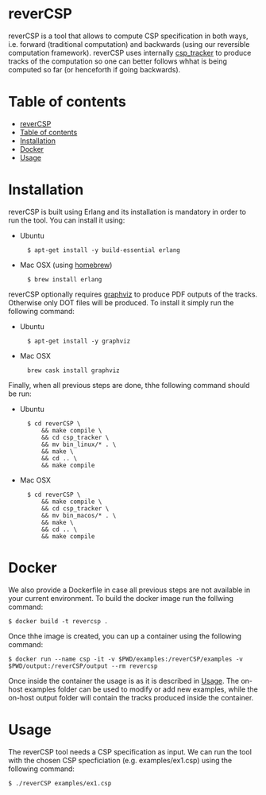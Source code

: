 # reverCSP

reverCSP is a tool that allows to compute CSP specification in both ways, i.e. forward (traditional computation) and backwards (using our reversible computation framework). reverCSP uses internally [csp_tracker](https://github.com/mistupv/csp_tracker) to produce tracks of the computation so one can better follows whhat is being computed so far (or henceforth if going backwards). 

Table of contents
=================

  * [reverCSP](#revercsp)
  * [Table of contents](#table-of-contents)
  * [Installation](#installation)
  * [Docker](#docker)
  * [Usage](#usage)

Installation
============

reverCSP is built using Erlang and its installation is mandatory in order to run the tool. You can install it using:

* Ubuntu

        $ apt-get install -y build-essential erlang
* Mac OSX (using [homebrew](https://brew.sh/index_ca))

        $ brew install erlang

reverCSP optionally requires [graphviz](https://www.graphviz.org/) to produce PDF outputs of the tracks. Otherwise only DOT files will be produced. To install it simply run the following command:

* Ubuntu
        
        $ apt-get install -y graphviz 

* Mac OSX

        brew cask install graphviz
        
Finally, when all previous steps are done, thhe following command should be run:

* Ubuntu

        $ cd reverCSP \
            && make compile \
            && cd csp_tracker \
            && mv bin_linux/* . \
            && make \
            && cd .. \
            && make compile

* Mac OSX

        $ cd reverCSP \
            && make compile \
            && cd csp_tracker \
            && mv bin_macos/* . \
            && make \
            && cd .. \
            && make compile

Docker
======

We also provide a Dockerfile in case all previous steps are not available in your current environment. To build the docker image run the follwing command: 

    $ docker build -t revercsp .
    
Once thhe image is created, you can up a container using the following command:

    $ docker run --name csp -it -v $PWD/examples:/reverCSP/examples -v $PWD/output:/reverCSP/output --rm revercsp

Once inside the container the usage is as it is described in [Usage](#usage). The on-host examples folder can be used to modify or add new examples, while the on-host output folder will contain the tracks produced inside the container.

Usage
=====

The reverCSP tool needs a CSP specification as input. We can run the tool with the chosen CSP specficiation (e.g. examples/ex1.csp) using the following command:

    $ ./reverCSP examples/ex1.csp
